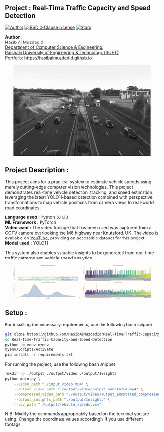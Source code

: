 ## Project : Real-Time Traffic Capacity and Speed Detection
[![Author](https://img.shields.io/badge/Author-Hasib%20Al%20Muzdadid-brightgreen)](https://github.com/HasibAlMuzdadid)
[![BSD 3-Clause License](https://img.shields.io/github/license/hasibalmuzdadid/Real-Time-Traffic-Capacity-and-Speed-Detection?style=flat&color=orange)](https://github.com/HasibAlMuzdadid/Real-Time-Traffic-Capacity-and-Speed-Detection/blob/main/LICENSE)
[![Stars](https://img.shields.io/github/stars/hasibalmuzdadid/Real-Time-Traffic-Capacity-and-Speed-Detection?style=social)](https://github.com/HasibAlMuzdadid/Real-Time-Traffic-Capacity-and-Speed-Detection/stargazers)

**Author :** </br>
Hasib Al Muzdadid</br>
[Department of Computer Science & Engineering](https://www.cse.ruet.ac.bd/), </br>
[Rajshahi University of Engineering & Technology (RUET)](https://www.ruet.ac.bd/) </br>
Portfolio: https://hasibalmuzdadid.github.io  </br> 


<p align="center">
   <img src="./files/real time traffic capacity and speed detection.gif" width="450" height="300"/>
</p>

## Project Description :
This project aims for a practical system to estimate vehicle speeds using merely cutting-edge computer vision technologies. This project demonstrates real-time vehicle detection, tracking, and speed estimation, leveraging the latest YOLO11-based detection combined with perspective transformations to map vehicle positions from camera views to real-world road coordinates.

**Language used :** Python 3.11.13 </br> 
**ML Framework :** PyTorch  </br>
**Video used :** The video footage that has been used was captured from a CCTV camera overlooking the M6 highway near Knutsford, UK. The video is available on <a href="https://www.youtube.com/watch?v=PNCJQkvALVc">YouTube</a>, providing an accessible dataset for this project.  </br>
**Model used :** YOLO11  </br> 

This system also enables valuable insights to be generated from real-time traffic patterns and vehicle speed analytics.

<p align="center">
  <img src="./files/speed distribution.png" width="45%" />
  <img src="./files/speed analysis.png" width="45%" />
</p>


## Setup :
For installing the necessary requirements, use the following bash snippet
```bash
git clone https://github.com/HasibAlMuzdadid/Real-Time-Traffic-Capacity-and-Speed-Detection.git
cd Real-Time-Traffic-Capacity-and-Speed-Detection
python -m venv myenv
myenv/Scripts/Activate 
pip install -r requirements.txt
```

For running the project, use the following bash snippet
```bash
!mkdir -p ./output ./output/video ./output/Insights
python main.py \
    --video_path "./input_video.mp4" \
    --output_video_path "./output/video/output_annotated.mp4" \
    --compressed_video_path "./output/video/output_annotated_compressed.mp4" \
    --output_insights_path "./output/Insights" \
    --csv_path "./output/vehicle_speeds.csv"
```
N.B: Modify the commands appropriately based on the terminal you are using. Change the coordinate values accordingly if you use different footage.



